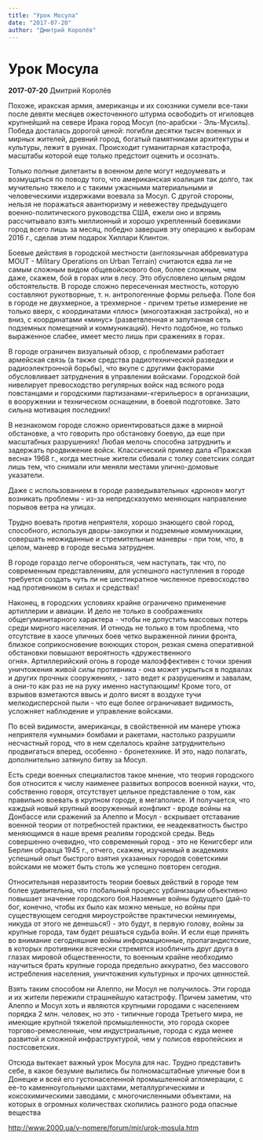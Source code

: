 ```yaml
---
title: "Урок Мосула"
date: "2017-07-20"
author: "Дмитрий Королёв"
---
```


# Урок Мосула

**2017-07-20** Дмитрий Королёв

Похоже, иракская армия, американцы и их союзники сумели все-таки после девяти месяцев ожесточенного штурма освободить от игиловцев крупнейший на севере Ирака город Мосул (по-арабски - Эль-Мусиль). Победа досталась дорогой ценой: погибли десятки тысяч военных и мирных жителей, древний город, богатый памятниками архитектуры и культуры, лежит в руинах. Происходит гуманитарная катастрофа, масштабы которой еще только предстоит оценить и осознать.

Только полные дилетанты в военном деле могут недоумевать и возмущаться по поводу того, что американская коалиция так долго, так мучительно тяжело и с такими ужасными материальными и человеческими издержками воевала за Мосул. С другой стороны, нельзя не поражаться авантюризму и невежеству предыдущего военно-политического руководства США, ежели оно и впрямь рассчитывало взять миллионный и хорошо укрепленный боевиками город всего лишь за месяц, победно завершив эту операцию к выборам 2016 г., сделав этим подарок Хиллари Клинтон.

Боевые действия в городской местности (англоязычная аббревиатура MOUT - Military Operations on Urban Terrain) считаются едва ли не самым сложным видом общевойскового боя, более сложным, чем даже, скажем, бой в горах или в лесу. Это обусловлено целым рядом обстоятельств. В городе сложно пересеченная местность, которую составляют рукотворные, т. н. антропогенные формы рельефа. Поле боя в городе не двухмерное, а трехмерное - причем третье измерение не только вверх, с координатами «плюс» (многоэтажная застройка), но и вниз, с координатами «минус» (разветвленная и запутанная сеть подземных помещений и коммуникаций). Нечто подобное, но только выраженное слабее, имеет место лишь при сражениях в горах.

В городе ограничен визуальный обзор, с проблемами работает армейская связь (а также средства радиотехнической разведки и радиоэлектронной борьбы), что вкупе с другими факторами обусловливает затруднения в управлении войсками. Городской бой нивелирует превосходство регулярных войск над всякого рода повстанцами и городскими партизанами-«герильерос» в организации, в вооружении и техническом оснащении, в боевой подготовке. Зато сильна мотивация последних!

В незнакомом городе сложно ориентироваться даже в мирной обстановке, а что говорить про обстановку боевую, да еще при масштабных разрушениях! Любая мелочь способна затруднить и задержать продвижение войск. Классический пример дала «Пражская весна» 1968 г., когда местные жители сбивали с толку советских солдат лишь тем, что снимали или меняли местами улично-домовые указатели.

Даже с использованием в городе разведывательных «дронов» могут возникать проблемы - из-за непредсказуемо меняющих направление порывов ветра на улицах. 

Трудно воевать против неприятеля, хорошо знающего свой город, способного, используя дворы-закоулки и подземные коммуникации, совершать неожиданные и стремительные маневры - при том, что, в целом, маневр в городе весьма затруднен.

В городе гораздо легче обороняться, чем наступать, так что, по современным представлениям, для успешного наступления в городе требуется создать чуть ли не шестикратное численное превосходство над противником в силах и средствах!

Наконец, в городских условиях крайне ограничено применение артиллерии и авиации. И дело не только в соображениях общегуманитарного характера - чтобы не допустить массовых потерь среди мирного населения. И отнюдь не только в том проблема, что отсутствие в хаосе уличных боев четко выраженной линии фронта, близкое соприкосновение воюющих сторон, резкая смена оперативной обстановки повышают вероятность «дружественного огня». Артиллерийский огонь в городе малоэффективен с точки зрения уничтожения живой силы противника - она может укрыться в подвалах и других прочных сооружениях, - зато ведет к разрушениям и завалам, а они-то как раз не на руку именно наступающим! Кроме того, от взрывов взметаются ввысь и долго висят в воздухе тучи мелкодисперсной пыли - что еще более ограничивает видимость, усложняет наблюдение и управление войсками.

По всей видимости, американцы, в свойственной им манере утюжа неприятеля «умными» бомбами и ракетами, настолько разрушили несчастный город, что в нем сделалось крайне затруднительно продвигаться вперед, особенно - бронетехнике. И это, надо полагать, дополнительно затянуло битву за Мосул.

Есть среди военных специалистов такое мнение, что теория городского боя относится к числу наименее развитых вопросов военной науки, что, собственно говоря, отсутствует цельное представление о том, как правильно воевать в крупном городе, в мегаполисе. И получается, что каждый новый крупный вооруженный конфликт - вроде войны на Донбассе или сражений за Алеппо и Мосул - вскрывает отставание военной теории от потребностей практики, ее неадекватность быстро меняющимся в наше время реалиям городской среды. Ведь совершенно очевидно, что современный город - это не Кенигсберг или Берлин образца 1945 г., отчего, скажем, изучаемый в академиях успешный опыт быстрого взятия указанных городов советскими войсками не может быть столь же успешно повторен сегодня.

Относительная неразвитость теории боевых действий в городе тем более удивительна, что глобальный процесс урбанизации объективно повышает значение городского боя.Наземные войны будущего (дай-то бог, конечно, чтобы их было как можно меньше, но войны при существующем сегодня мироустройстве практически неминуемы, никуда от этого не денешься!) - это будут, в первую голову, войны за крупные города, там будет решаться судьба войн. И если еще принять во внимание сегодняшние войны информационные, пропагандистские, в которых противники всячески стремятся изобличить друг друга в глазах мировой общественности, то военным крайне необходимо научиться брать крупные города предельно аккуратно, без массового истребления населения, уничтожения культурных и прочих ценностей.

Взять таким способом ни Алеппо, ни Мосул не получилось. Эти города и их жители пережили страшнейшую катастрофу. Причем заметим, что Алеппо и Мосул хоть и являются крупными городами с населением порядка 2 млн. человек, но это - типичные города Третьего мира, не имеющие крупной тяжелой промышленности, это города скорее торгово-ремесленные, чем индустриальные, города с куда менее развитой и сложной инфраструктурой, чем у полисов европейских и постсоветских.

Отсюда вытекает важный урок Мосула для нас. Трудно представить себе, в какое безумие вылились бы полномасштабные уличные бои в Донецке и всей его густонаселенной промышленной агломерации, с ее-то каменноугольными шахтами, металлургическими и коксохимическими заводами, с многочисленными объектами, на которых в огромных количествах скопились разного рода опасные вещества

http://www.2000.ua/v-nomere/forum/mir/urok-mosula.htm